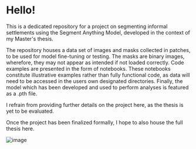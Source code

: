 # Hello!
This is a dedicated repository for a project on segmenting informal settlements using the Segment Anything Model, developed in the context of my Master's thesis.

The repository houses a data set of images and masks collected in patches, to be used for model fine-tuning or testing. The masks are binary images, wherefore, they may not appear as intended if not loaded correctly.
Code examples are presented in the form of notebooks. These notebooks constitute illustrative examples rather than fully functional code, as data will need to be accessed in the users own designated directories.
Finally, the model which has been developed and used to perform analyses is featured as a .pth file.

I refrain from providing further details on the project here, as the thesis is yet to be evaluated.

Once the project has been finalized formally, I hope to also house the full thesis here.

![image](https://github.com/user-attachments/assets/a5c0f88a-4b51-4fa1-a0e8-af1073cf81fc)

